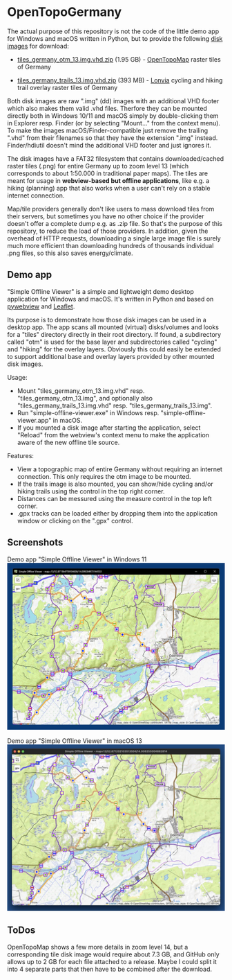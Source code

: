 # OpenTopoGermany

The actual purpose of this repository is not the code of the little demo app for Windows and macOS written in Python, but to provide the following [disk images](https://github.com/59de44955ebd/OpenTopoGermany/releases/tag/disk_images) for download:

- [tiles_germany_otm_13.img.vhd.zip](https://github.com/59de44955ebd/OpenTopoGermany/releases/download/disk_images/tiles_germany_otm_13.img.vhd.zip) (1.95 GB) - [OpenTopoMap](https://opentopomap.org/) raster tiles of Germany 

- [tiles_germany_trails_13.img.vhd.zip](https://github.com/59de44955ebd/OpenTopoGermany/releases/download/disk_images/tiles_germany_trails_13.img.vhd.zip) (393 MB) - [Lonvia](https://github.com/waymarkedtrails) cycling and hiking trail overlay raster tiles of Germany

Both disk images are raw ".img" (dd) images with an additional VHD footer which also makes them valid .vhd files. Therfore they can be mounted directly both in Windows 10/11 and macOS simply by double-clicking them in Explorer resp. Finder (or by selecting "Mount..." from the context menu). To make the images macOS/Finder-compatible just remove the trailing ".vhd" from their filenames so that they have the extension ".img" instead. Finder/hdiutil doesn't mind the additional VHD footer and just ignores it.

The disk images have a FAT32 filesystem that contains downloaded/cached raster tiles (.png) for entire Germany up to zoom level 13 (which corresponds to about 1:50.000 in traditional paper maps). The tiles are meant for
usage in **webview-based but offline applications**, like e.g. a hiking (planning) app that also works when a user can't rely on a stable internet connection.

Map/tile providers generally don't like users to mass download tiles from their servers, but sometimes you have no other choice if the provider doesn't offer a complete dump e.g. as .zip file. So that's the purpose of this repository, to reduce the load of those providers. In addition, given the overhead of HTTP requests, downloading a single large image file is surely much more efficient than downloading hundreds of thousands individual .png files, so this also saves energy/climate.

## Demo app

"Simple Offline Viewer" is a simple and lightweight demo desktop application for Windows and macOS. It's written in Python and based on [pywebview](https://github.com/r0x0r/pywebview) and [Leaflet](https://leafletjs.com/).

Its purpose is to demonstrate how those disk images can be used in a desktop app. The app scans all mounted (virtual) disks/volumes and looks for a "tiles" directory directly in their root directory. If found, a subdirectory called "otm" is used for the base layer and subdirectories called "cycling" and "hiking" for the overlay layers. Obviously this could easily be extended to support additional base and overlay layers provided by other mounted disk images.

Usage:

- Mount "tiles_germany_otm_13.img.vhd" resp. "tiles_germany_otm_13.img", and optionally also "tiles_germany_trails_13.img.vhd" resp. "tiles_germany_trails_13.img".
- Run "simple-offline-viewer.exe" in Windows resp. "simple-offline-viewer.app" in macOS.
- If you mounted a disk image after starting the application, select "Reload" from the webview's context menu to make the application aware of the new offline tile source.

Features:

- View a topographic map of entire Germany without requiring an internet connection. This only requires the otm image to be mounted.
- If the trails image is also mounted, you can show/hide cycling and/or hiking trails using the control in the top right corner.
- Distances can be messured using the measure control in the top left corner.
- .gpx tracks can be loaded either by dropping them into the application window or clicking on the ".gpx" control.

## Screenshots

Demo app "Simple Offline Viewer" in Windows 11   
![](screenshots/viewer-windows-11.jpg)

Demo app "Simple Offline Viewer" in macOS 13   
![](screenshots/viewer-macos-13.jpg)

## ToDos

OpenTopoMap shows a few more details in zoom level 14, but a corresponding tile disk image would require about 7.3 GB, and GitHub only allows up to 2 GB for each file attached to a release. Maybe I could split it into 4 separate parts that then have to be combined after the download.

